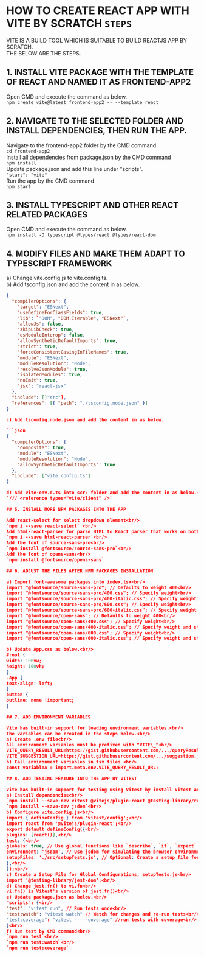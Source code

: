 # HOW TO CREATE REACT APP WITH VITE BY SCRATCH `STEPS`

VITE IS A BUILD TOOL WHICH IS SUITABLE TO BUILD REACTJS APP BY SCRATCH.<br/>
THE BELOW ARE THE STEPS.

## 1. INSTALL VITE PACKAGE WITH THE TEMPLATE OF REACT AND NAMED IT AS FRONTEND-APP2

Open CMD and execute the command as below.<br/>
`npm create vite@latest frontend-app2 -- --template react`

## 2. NAVIGATE TO THE SELECTED FOLDER AND INSTALL DEPENDENCIES, THEN RUN THE APP.

Navigate to the frontend-app2 folder by the CMD command <br/>
`cd frontend-app2`<br/>
Install all dependencies from package.json by the CMD command<br/>
`npm install`<br/>
Update package.json and add this line under "scripts".  
`"start": "vite"`<br/>
Run the app by the CMD command<br/>
`npm start`

## 3. INSTALL TYPESCRIPT AND OTHER REACT RELATED PACKAGES

Open CMD and execute the command as below.<br/>
`npm install -D typescript @types/react @types/react-dom`

## 4. MODIFY FILES AND MAKE THEM ADAPT TO TYPESCRIPT FRAMEWORK

a) Change vite.config.js to vite.config.ts.<br/>
b) Add tsconfig.json and add the content in as below.<br/>

````json
{
  "compilerOptions": {
    "target": "ESNext",
    "useDefineForClassFields": true,
    "lib": `"DOM", "DOM.Iterable", "ESNext"`,
    "allowJs": false,
    "skipLibCheck": true,
    "esModuleInterop": false,
    "allowSyntheticDefaultImports": true,
    "strict": true,
    "forceConsistentCasingInFileNames": true,
    "module": "ESNext",
    "moduleResolution": "Node",
    "resolveJsonModule": true,
    "isolatedModules": true,
    "noEmit": true,
    "jsx": "react-jsx"
  },
  "include": []"src"],
  "references": [{ "path": "./tsconfig.node.json" }]
}

c) Add tsconfig.node.json and add the content in as below.

```json
{
  "compilerOptions": {
    "composite": true,
    "module": "ESNext",
    "moduleResolution": "Node",
    "allowSyntheticDefaultImports": true
  },
  "include": ["vite.config.ts"]
}

d) Add vite-env.d.ts into scr/ folder and add the content in as below.<br/>
`/// <reference types="vite/client" />`

## 5. INSTALL MORE NPM PACKAGES INTO THE APP

Add react-select for select dropdown element<br/>
`npm i --save react-select` <br/>
Add html-react-parser for parse HTML to React parser that works on both the server (Node.js) and the client (browser)<br/>
`npm i --save html-react-parser`<br/>
Add the font of source-sans-pro<br/>
`npm install @fontsource/source-sans-pro`<br/>
Add the font of opens-sans<br/>
`npm install @fontsource/opens-sans`

## 6. ADJUST THE FILES AFTER NPM PACKAGES INSTALLATION

a) Import font-awesome packages into index.tsx<br/>
import "@fontsource/source-sans-pro"; // Defaults to weight 400<br/>
import "@fontsource/source-sans-pro/400.css"; // Specify weight<br/>
import "@fontsource/source-sans-pro/400-italic.css"; // Specify weight and style<br/>
import "@fontsource/source-sans-pro/600.css"; // Specify weight<br/>
import "@fontsource/source-sans-pro/600-italic.css"; // Specify weight and style<br/>
import "@fontsource/open-sans"; // Defaults to weight 400<br/>
import "@fontsource/open-sans/400.css"; // Specify weight<br/>
import "@fontsource/open-sans/400-italic.css"; // Specify weight and style<br/>
import "@fontsource/open-sans/600.css"; // Specify weight<br/>
import "@fontsource/open-sans/600-italic.css"; // Specify weight and style

b) Update App.css as below.<br/>
#root {
width: 100vw;
height: 100vh;
}
.App {
text-align: left;
}
button {
outline: none !important;
}

## 7. ADD ENVIRONMENT VARIABLES

Vite has built-in support for loading environment variables.<br/>
The variables can be created in the steps below.<br/>
a) Create .env file<br/>
All environment variables must be prefixed with "VITE\_"<br/>
VITE_QUERY_RESULT_URL=https://gist.githubusercontent.com/.../queryResult.json <br/>
VITE_SUGGESTION_URL=https://gist.githubusercontent.com/.../suggestion.json <br/>
b) Call environment variables in tsx files <br/>
const variableA = import.meta.env.VITE_QUERY_RESULT_URL;

## 8. ADD TESTING FEATURE INTO THE APP BY VITEST

Vite has built-in support for testing using Vitest by install Vitest and React Testing Library as below.<br/>
a) Install dependencies<br/>
`npm install --save-dev vitest @vitejs/plugin-react @testing-library/react @testing-library/jest-dom @testing-library/user-event`<br/>
`npm install --save-dev jsdom`<br/>
b) Configure vite.config.js<br/>
import { defineConfig } from 'vitest/config';<br/>
import react from '@vitejs/plugin-react';<br/>
export default defineConfig({<br/>
plugins: [react()],<br/>
test: {<br/>
globals: true, // Use global functions like `describe`, `it`, `expect` without imports<br/>
environment: 'jsdom', // Use jsdom for simulating the browser environment<br/>
setupFiles: './src/setupTests.js', // Optional: Create a setup file for global configuration (e.g., jest-dom)<br/>
},<br/>
});<br/>
c) Create a Setup File for Global Configurations, setupTests.js<br/>
import '@testing-library/jest-dom';<br/>
d) Change jest.fn() to vi.fn<br/>
vi.fn() is Vitest's version of jest.fn()<br/>
e) Update package.json as below.<br/>
"scripts": {<br/>
"test": "vitest run", // Run tests once<br/>
"test:watch": "vitest watch" // Watch for changes and re-run tests<br/>
"test:coverage": "vitest -- --coverage" //run tests with coverage<br/>
}<br/>
f) Run test by CMD command<br/>
`npm run test`<br/>
`npm run test:watch`<br/>
`npm run test:coverage`
````
